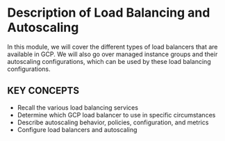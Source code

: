 # Description of Load Balancing and Autoscaling

In this module, we will cover the different types of load balancers that are available in GCP. We will also go over managed instance groups and their autoscaling configurations, which can be used by these load balancing configurations.

## KEY CONCEPTS

* Recall the various load balancing services
* Determine which GCP load balancer to use in specific circumstances
* Describe autoscaling behavior, policies, configuration, and metrics
* Configure load balancers and autoscaling